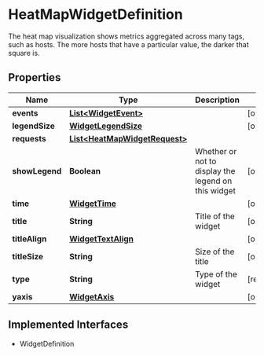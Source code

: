 

# HeatMapWidgetDefinition

The heat map visualization shows metrics aggregated across many tags, such as hosts. The more hosts that have a particular value, the darker that square is.
## Properties

Name | Type | Description | Notes
------------ | ------------- | ------------- | -------------
**events** | [**List&lt;WidgetEvent&gt;**](WidgetEvent.md) |  |  [optional]
**legendSize** | [**WidgetLegendSize**](WidgetLegendSize.md) |  |  [optional]
**requests** | [**List&lt;HeatMapWidgetRequest&gt;**](HeatMapWidgetRequest.md) |  | 
**showLegend** | **Boolean** | Whether or not to display the legend on this widget |  [optional]
**time** | [**WidgetTime**](WidgetTime.md) |  |  [optional]
**title** | **String** | Title of the widget |  [optional]
**titleAlign** | [**WidgetTextAlign**](WidgetTextAlign.md) |  |  [optional]
**titleSize** | **String** | Size of the title |  [optional]
**type** | **String** | Type of the widget |  [readonly]
**yaxis** | [**WidgetAxis**](WidgetAxis.md) |  |  [optional]


## Implemented Interfaces

* WidgetDefinition


